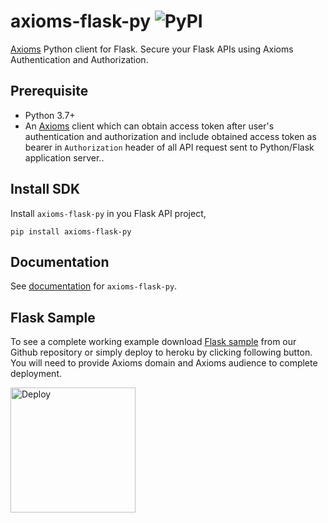 # axioms-flask-py ![PyPI](https://img.shields.io/pypi/v/axioms-flask-py)
[Axioms](https://axioms.io) Python client for Flask. Secure your Flask APIs using Axioms Authentication and Authorization.

## Prerequisite

* Python 3.7+
* An [Axioms](https://axioms.io) client which can obtain access token after user's authentication and authorization and include obtained access token as bearer in `Authorization` header of all API request sent to Python/Flask application server..

## Install SDK
Install `axioms-flask-py` in you Flask API project,

```
pip install axioms-flask-py
```

## Documentation
See [documentation](https://developer.axioms.io/docs/sdks-samples/use-with-apis/python/flask-apis) for `axioms-flask-py`.

## Flask Sample
To see a complete working example download [Flask sample](https://github.com/axioms-io/sample-python-flask) from our Github repository or simply deploy to heroku by clicking following button. You will need to provide Axioms domain and Axioms audience to complete deployment.

<a href="https://heroku.com/deploy?template=https://github.com/axioms-io/sample-python-flask">
  <img src="https://www.herokucdn.com/deploy/button.svg" alt="Deploy" width="200px" />
</a>